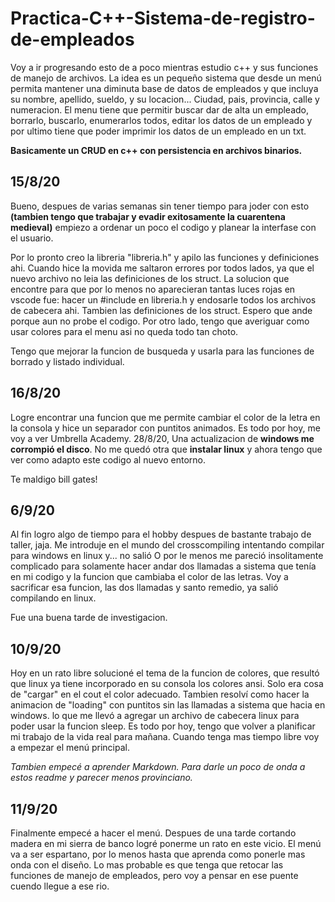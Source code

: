 ﻿# **Practica-C++-Sistema-de-registro-de-empleados**

Voy a ir progresando esto de a poco mientras estudio c++ y sus funciones de manejo de archivos. La idea es un pequeño sistema que desde un menú permita mantener una diminuta base de datos de empleados y que incluya su nombre, apellido, sueldo, y su locacion... Ciudad, pais, provincia, calle y numeracion. El menu tiene que permitir buscar dar de alta un empleado, borrarlo, buscarlo, enumerarlos todos, editar los datos de un empleado y por ultimo tiene que poder imprimir los datos de un empleado en un txt.

**Basicamente un CRUD en c++ con persistencia en archivos binarios.**

## 15/8/20

Bueno, despues de varias semanas sin tener tiempo para joder con esto **(tambien tengo que trabajar y evadir exitosamente la cuarentena medieval)** empiezo a ordenar un poco el codigo y planear la interfase con el usuario.

Por lo pronto creo la libreria "libreria.h" y apilo las funciones y definiciones ahi. Cuando hice la movida me saltaron errores por todos lados, ya que el nuevo archivo no leia las definiciones de los struct. La solucion que encontre para que por lo menos no aparecieran tantas luces rojas en vscode fue: hacer un #include en libreria.h y endosarle todos los archivos de cabecera ahi. Tambien las definiciones de los struct. Espero que ande porque aun no probe el codigo. Por otro lado, tengo que averiguar como usar colores para el menu asi no queda todo tan choto.

Tengo que mejorar la funcion de busqueda y usarla para las funciones de borrado y listado individual.

## 16/8/20

Logre encontrar una funcion que me permite cambiar el color de la letra en la consola y hice un separador con puntitos animados. Es todo por hoy, me voy a ver Umbrella Academy.
28/8/20, Una actualizacion de **windows me corrompió el disco**. No me quedó otra que **instalar linux** y ahora tengo que ver como adapto este codigo al nuevo entorno.

Te maldigo bill gates!

## 6/9/20

Al fin logro algo de tiempo para el hobby despues de bastante trabajo de taller, jaja. Me introduje en el mundo del crosscompiling intentando compilar para windows en linux y... no salió
O por le menos me pareció insolitamente complicado para solamente hacer andar dos llamadas a sistema que tenía en mi codigo y la funcion que cambiaba el color de las letras. Voy a sacrificar esa funcion, las dos llamadas y santo remedio, ya salió compilando en linux.

Fue una buena tarde de investigacion.

## 10/9/20

Hoy en un rato libre solucioné el tema de la funcion de colores, que resultó que linux ya tiene incorporado en su consola los colores ansi. Solo era cosa de "cargar" en el cout el color adecuado. Tambien resolví como hacer la animacion de "loading" con puntitos sin las llamadas a sistema que hacia en windows. lo que me llevó a agregar un archivo de cabecera linux para poder usar la funcion sleep. Es todo por hoy, tengo que volver a planificar mi trabajo de la vida real para mañana. Cuando tenga mas tiempo libre voy a empezar el menú principal.

*Tambien empecé a aprender Markdown. Para darle un poco de onda a estos readme y parecer menos provinciano.*

## 11/9/20

Finalmente empecé a hacer el menú. Despues de una tarde cortando madera en mi sierra de banco logré ponerme un rato en este vicio. El menú va a ser espartano, por lo menos hasta que aprenda como ponerle mas onda con el diseño.
Lo mas probable es que tenga que retocar las funciones de manejo de empleados, pero voy a pensar en ese puente cuendo llegue a ese rio.
